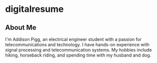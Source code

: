 # digitalresume
## About Me 

I'm Addison Pigg, an electrical engineer student with a passion for telecommunications and technology. I have hands-on experience with signal processing and telecommunication systems. My hobbies include hiking, horseback riding, and spending time with my husband and dog. 
